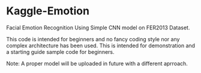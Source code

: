 # Kaggle-Emotion
Facial Emotion Recognition Using Simple CNN model on FER2013 Dataset.

This code is intended for beginners and no fancy coding style nor any complex architecture has been used.
This is intended for demonstration and a starting guide sample code for beginners.

Note: A proper model will be uploaded in future with a different aprroach.
